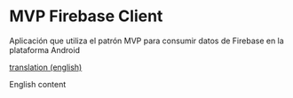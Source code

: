 # MVP Firebase Client

Aplicación que utiliza el patrón MVP para consumir datos de Firebase en la plataforma Android

[translation (english)](README-en.md)

English content
